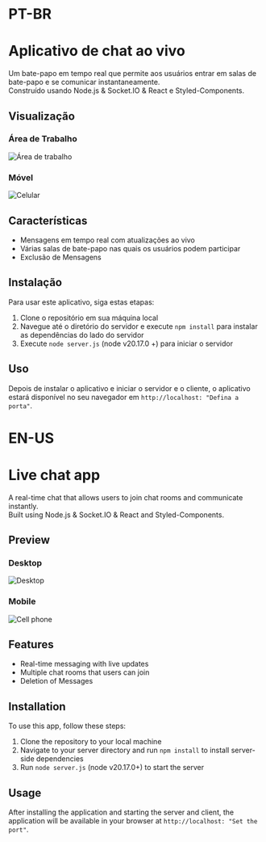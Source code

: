 <h1>PT-BR</h1> 

# Aplicativo de chat ao vivo

Um bate-papo em tempo real que permite aos usuários entrar em salas de bate-papo e se comunicar instantaneamente.
<br>
Construído usando Node.js & Socket.IO & React e Styled-Components.

## Visualização

### Área de Trabalho

![Área de trabalho]()

### Móvel

![Celular]()

## Características
- Mensagens em tempo real com atualizações ao vivo
- Várias salas de bate-papo nas quais os usuários podem participar
- Exclusão de Mensagens

## Instalação

Para usar este aplicativo, siga estas etapas:

1. Clone o repositório em sua máquina local
2. Navegue até o diretório do servidor e execute `npm install` para instalar as dependências do lado do servidor
3. Execute `node server.js` (node ​​v20.17.0 +) para iniciar o servidor

## Uso

Depois de instalar o aplicativo e iniciar o servidor e o cliente, o aplicativo estará disponível no seu navegador em `http://localhost: "Defina a porta"`.


<H1>EN-US</H1>

# Live chat app

A real-time chat that allows users to join chat rooms and communicate instantly.
<br>
Built using Node.js & Socket.IO & React and Styled-Components.

## Preview

### Desktop

![Desktop]()

### Mobile

![Cell phone]()

## Features
- Real-time messaging with live updates
- Multiple chat rooms that users can join
- Deletion of Messages

## Installation

To use this app, follow these steps:

1. Clone the repository to your local machine
2. Navigate to your server directory and run `npm install` to install server-side dependencies
3. Run `node server.js` (node ​​v20.17.0+) to start the server

## Usage

After installing the application and starting the server and client, the application will be available in your browser at `http://localhost: "Set the port"`.



